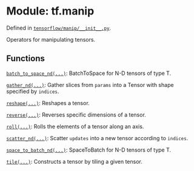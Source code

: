 <div itemscope itemtype="http://developers.google.com/ReferenceObject">
<meta itemprop="name" content="tf.manip" />
</div>

# Module: tf.manip



Defined in [`tensorflow/manip/__init__.py`](https://www.tensorflow.org/code/tensorflow/manip/__init__.py).

Operators for manipulating tensors.

## Functions

[`batch_to_space_nd(...)`](../tf/batch_to_space_nd.md): BatchToSpace for N-D tensors of type T.

[`gather_nd(...)`](../tf/gather_nd.md): Gather slices from `params` into a Tensor with shape specified by `indices`.

[`reshape(...)`](../tf/reshape.md): Reshapes a tensor.

[`reverse(...)`](../tf/reverse.md): Reverses specific dimensions of a tensor.

[`roll(...)`](../tf/manip/roll.md): Rolls the elements of a tensor along an axis.

[`scatter_nd(...)`](../tf/scatter_nd.md): Scatter `updates` into a new tensor according to `indices`.

[`space_to_batch_nd(...)`](../tf/space_to_batch_nd.md): SpaceToBatch for N-D tensors of type T.

[`tile(...)`](../tf/tile.md): Constructs a tensor by tiling a given tensor.

